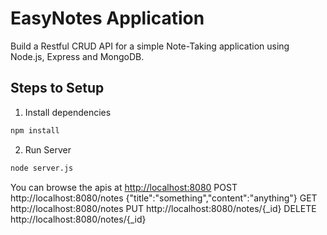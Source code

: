 # EasyNotes Application

Build a Restful CRUD API for a simple Note-Taking application using Node.js, Express and MongoDB.

## Steps to Setup

1. Install dependencies

```bash
npm install
```

2. Run Server

```bash
node server.js
```

You can browse the apis at <http://localhost:8080>
POST	http://localhost:8080/notes {"title":"something","content":"anything"}
GET 	http://localhost:8080/notes
PUT 	http://localhost:8080/notes/{_id}
DELETE 	http://localhost:8080/notes/{_id}

